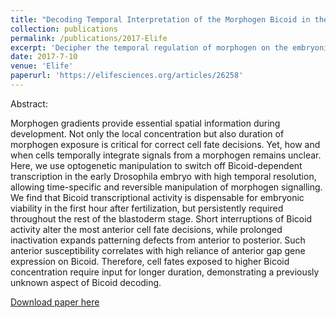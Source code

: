 ```yaml
---
title: "Decoding Temporal Interpretation of the Morphogen Bicoid in the Early Drosophila Embryo"
collection: publications
permalink: /publications/2017-Elife
excerpt: 'Decipher the temporal regulation of morphogen on the embryonic development'
date: 2017-7-10
venue: 'Elife'
paperurl: 'https://elifesciences.org/articles/26258'
---
```

Abstract:

Morphogen gradients provide essential spatial information during development. Not only the local concentration but also duration of morphogen exposure is critical for correct cell fate decisions. Yet, how and when cells temporally integrate signals from a morphogen remains unclear. Here, we use optogenetic manipulation to switch off Bicoid-dependent transcription in the early Drosophila embryo with high temporal resolution, allowing time-specific and reversible manipulation of morphogen signalling. We find that Bicoid transcriptional activity is dispensable for embryonic viability in the first hour after fertilization, but persistently required throughout the rest of the blastoderm stage. Short interruptions of Bicoid activity alter the most anterior cell fate decisions, while prolonged inactivation expands patterning defects from anterior to posterior. Such anterior susceptibility correlates with high reliance of anterior gap gene expression on Bicoid. Therefore, cell fates exposed to higher Bicoid concentration require input for longer duration, demonstrating a previously unknown aspect of Bicoid decoding.

[Download paper here](https://elifesciences.org/articles/26258)
